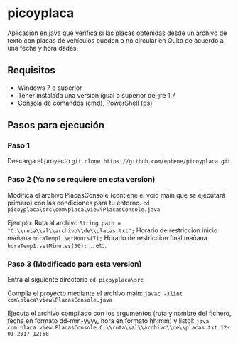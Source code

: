 # picoyplaca
Aplicación en java que verifica si las placas obtenidas desde un archivo de texto con placas de vehículos pueden o no circular en Quito de acuerdo a una fecha y hora dadas.

## Requisitos
- Windows 7 o superior
- Tener instalada una versión igual o superior del jre 1.7
- Consola de comandos (cmd), PowerShell (ps)

## Pasos para ejecución
### Paso 1
Descarga el proyecto
`git clone https://github.com/eptene/picoyplaca.git`

### Paso 2 (Ya no se requiere en esta version)
Modifica el archivo PlacasConsole (contiene el void main que se ejecutará primero) con las condiciones para tu entorno.
`cd picoyplaca\src\com\placa\view\PlacasConsole.java`

Ejemplo:
Ruta al archivo `String path = "C:\\ruta\\al\\archivo\\de\\placas.txt";`
Horario de restriccion inicio mañana `horaTemp1.setHours(7);`
Horario de restriccion final mañana `horaTemp1.setMinutes(30);` ... etc.

### Paso 3 (Modificado para esta version)
Entra al siguiente directorio
`cd picoyplaca\src`

Compila el proyecto mediante el archivo main:
`javac -Xlint com\placa\view\PlacasConsole.java`

Ejecuta el archivo compilado con los argumentos (ruta y nombre del fichero, fecha en formato dd-mm-yyyy,
hora en formato hh:mm) y listo!:
`java com.placa.view.PlacasConsole C:\\ruta\\al\\archivo\\de\\placas.txt 12-01-2017 12:58`




